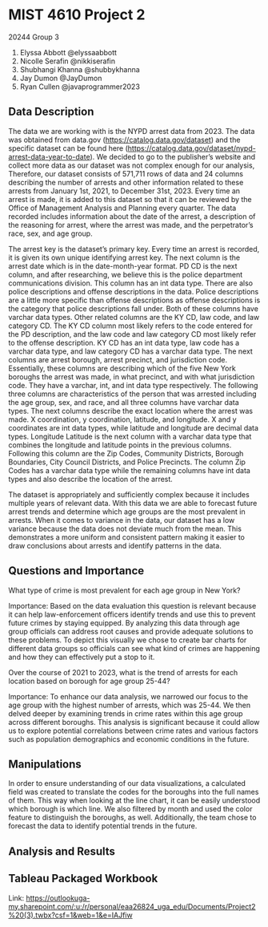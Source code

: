 
# MIST 4610 Project 2

20244 Group 3

1. Elyssa Abbott @elyssaabbott
2. Nicolle Serafin @nikkiserafin
3. Shubhangi Khanna @shubbykhanna
4. Jay Dumon @JayDumon
5. Ryan Cullen @javaprogrammer2023

## Data Description

 The data we are working with is the NYPD arrest data from 2023. The data was obtained from data.gov (https://catalog.data.gov/dataset) and the specific dataset can be found here (https://catalog.data.gov/dataset/nypd-arrest-data-year-to-date). We decided to go to the publisher’s website and collect more data as our dataset was not complex enough for our analysis, Therefore, our dataset consists of 571,711 rows of data and 24 columns describing the number of arrests and other information related to these arrests from January 1st, 2021, to December 31st, 2023. Every time an arrest is made, it is added to this dataset so that it can be reviewed by the Office of Management Analysis and Planning every quarter. The data recorded includes information about the date of the arrest, a description of the reasoning for arrest, where the arrest was made, and the perpetrator’s race, sex, and age group.

The arrest key is the dataset’s primary key. Every time an arrest is recorded, it is given its own unique identifying arrest key. The next column is the arrest date which is in the date-month-year format. PD CD is the next column, and after researching, we believe this is the police department communications division. This column has an int data type. There are also police descriptions and offense descriptions in the data. Police descriptions are a little more specific than offense descriptions as offense descriptions is the category that police descriptions fall under. Both of these columns have varchar data types. Other related columns are the KY CD, law code, and law category CD. The KY CD column most likely refers to the code entered for the PD description, and the law code and law category CD most likely refer to the offense description. KY CD has an int data type, law code has a varchar data type, and law category CD has a varchar data type. The next columns are arrest borough, arrest precinct, and jurisdiction code. Essentially, these columns are describing which of the five New York boroughs the arrest was made, in what precinct, and with what jurisdiction code. They have a varchar, int, and int data type respectively. The following three columns are characteristics of the person that was arrested including the age group, sex, and race, and all three columns have varchar data types. The next columns describe the exact location where the arrest was made. X coordination, y coordination, latitude, and longitude. X and y coordinates are int data types, while latitude and longitude are decimal data types. Longitude Latitude is the next column with a varchar data type that combines the longitude and latitude points in the previous columns. Following this column are the Zip Codes, Community Districts, Borough Boundaries, City Council Districts, and Police Precincts. The column Zip Codes has a varchar data type while the remaining columns have int data types and also describe the location of the arrest.

The dataset is appropriately and sufficiently complex because it includes multiple years of relevant data. With this data we are able to forecast future arrest trends and determine which age groups are the most prevalent in arrests. When it comes to variance in the data, our dataset has a low variance because the data does not deviate much from the mean. This demonstrates a more uniform and consistent pattern making it easier to draw conclusions about arrests and identify patterns in the data.


## Questions and Importance

What type of crime is most prevalent for each age group in New York?

Importance: Based on the data evaluation this question is relevant because it can help law-enforcement officers identify trends and use this to prevent future crimes by staying equipped. By analyzing this data through age group officials can address root causes and provide adequate solutions to these problems. To depict this visually we chose to create bar charts for different data groups so officials can see what kind of crimes are happening and how they can effectively put a stop to it.


Over the course of 2021 to 2023, what is the trend of arrests for each location based on borough for age group 25-44?

Importance: To enhance our data analysis, we narrowed our focus to the age group with the highest number of arrests, which was 25-44. We then delved deeper by examining trends in crime rates within this age group across different boroughs. This analysis is significant because it could allow us to explore potential correlations between crime rates and various factors such as population demographics and economic conditions in the future.

## Manipulations

In order to ensure understanding of our data visualizations, a calculated field was created to translate the codes for the boroughs into the full names of them. This way when looking at the line chart, it can be easily understood which borough is which line. We also filtered by month and used the color feature to distinguish the boroughs, as well. Additionally, the team chose to forecast the data to identify potential trends in the future.   

## Analysis and Results
##  Tableau Packaged Workbook

Link: https://outlookuga-my.sharepoint.com/:u:/r/personal/eaa26824_uga_edu/Documents/Project2%20(3).twbx?csf=1&web=1&e=IAJfiw
